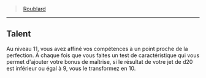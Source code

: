 ﻿---
!ClassFeatureItem
Name: Talent
Id: rogue_hd.md#talent
ParentLink: rogue_hd.md#roublard
ParentName: Roublard
NameLevel: 2
Attributes: {}
AttributesDictionary: >+
  {}

---
> [Roublard](hd_rogue.md)

---

## Talent

Au niveau 11, vous avez affiné vos compétences à un point proche de la perfection. À chaque fois que vous faites un test de caractéristique qui vous permet d'ajouter votre bonus de maîtrise, si le résultat de votre jet de d20 est inférieur ou égal à 9, vous le transformez en 10.

